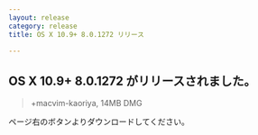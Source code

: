 ```yaml
---
layout: release
category: release
title: OS X 10.9+ 8.0.1272 リリース

---
```

## OS X 10.9+ 8.0.1272 がリリースされました。

> +macvim-kaoriya, 14MB DMG

ページ右のボタンよりダウンロードしてください。

